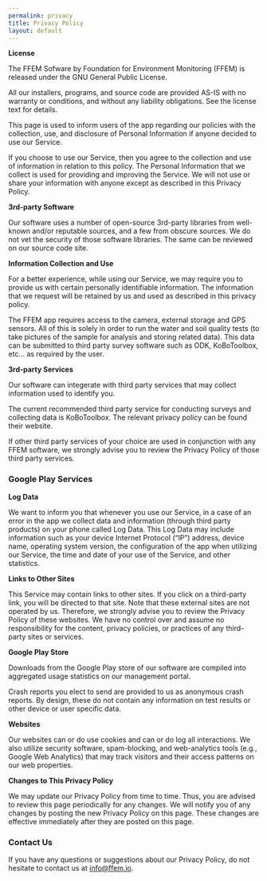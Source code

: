 ```yaml
---
permalink: privacy
title: Privacy Policy
layout: default
---
```


**License**

The FFEM Sofware by Foundation for Environment Monitoring (FFEM) is released under the GNU General Public License.

All our installers, programs, and source code are provided AS-IS with no warranty or conditions, and without any liability obligations. See the license text for details.

This page is used to inform users of the app regarding our policies with the collection, use, and disclosure of Personal Information if anyone decided to use our Service.

If you choose to use our Service, then you agree to the collection and use of information in relation to this policy. The Personal Information that we collect is used for providing and improving the Service. We will not use or share your information with anyone except as described in this Privacy Policy.

**3rd-party Software**

Our software uses a number of open-source 3rd-party libraries from well-known and/or reputable sources, and a few from obscure sources. We do not vet the security of those software libraries. The same can be reviewed on our source code site.

**Information Collection and Use**

For a better experience, while using our Service, we may require you to provide us with certain personally identifiable information. The information that we request will be retained by us and used as described in this privacy policy.

The FFEM app requires access to the camera, external storage and GPS sensors. All of this is solely in order to run the water and soil quality tests (to take pictures of the sample for analysis and storing related data). This data can be submitted to third party survey software such as ODK, KoBoToolbox, etc... as required by the user. 

**3rd-party Services**

Our software can integerate with third party services that may collect information used to identify you.

The current recommended third party service for conducting surveys and collecting data is KoBoToolbox. The relevant privacy policy can be found their website.

If other third party services of your choice are used in conjunction with any FFEM software, we strongly advise you to review the Privacy Policy of those third party services.

### Google Play Services

**Log Data**

We want to inform you that whenever you use our Service, in a case of an error in the app we collect data and information (through third party products) on your phone called Log Data. This Log Data may include information such as your device Internet Protocol (“IP”) address, device name, operating system version, the configuration of the app when utilizing our Service, the time and date of your use of the Service, and other statistics.

**Links to Other Sites**

This Service may contain links to other sites. If you click on a third-party link, you will be directed to that site. Note that these external sites are not operated by us. Therefore, we strongly advise you to review the Privacy Policy of these websites. We have no control over and assume no responsibility for the content, privacy policies, or practices of any third-party sites or services.

**Google Play Store**

Downloads from the Google Play store of our software are compiled into aggregated usage statistics on our management portal.

Crash reports you elect to send are provided to us as anonymous crash reports. By design, these do not contain any information on test results or other device or user specific data.

**Websites**

Our websites can or do use cookies and can or do log all interactions. We also utilize security software, spam-blocking, and web-analytics tools (e.g., Google Web Analytics) that may track visitors and their access patterns on our web properties.

**Changes to This Privacy Policy**

We may update our Privacy Policy from time to time. Thus, you are advised to review this page periodically for any changes. We will notify you of any changes by posting the new Privacy Policy on this page. These changes are effective immediately after they are posted on this page.

### Contact Us

If you have any questions or suggestions about our Privacy Policy, do not hesitate to contact us at info@ffem.io.
